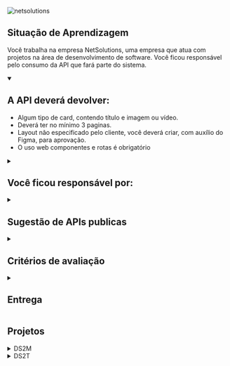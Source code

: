 
![netsolutions](https://user-images.githubusercontent.com/42476943/236190098-91455210-eb6c-4efc-bd19-3dcb7618adc3.png)

## Situação de Aprendizagem

Você trabalha na empresa NetSolutions, uma empresa que atua com projetos na área de
desenvolvimento de software. Você ficou responsável pelo consumo da API que fará parte do
sistema.

<details open>
<summary><h2>A API deverá devolver:</h2></summary>

- Algum tipo de card, contendo título e imagem ou vídeo.
- Deverá ter no mínimo 3 paginas.
- Layout não especificado pelo cliente, você deverá criar, com auxílio do Figma, para aprovação.
- O uso web componentes e rotas é obrigatório

</details>

<details>
<summary><h2>Você ficou responsável por:</h2></summary>

1. Estudar a documentação da API.
2. Consumir a API.
3. Criar os componentes
4. Criar as páginas
5. Criar as rotas
</details>

<details>
<summary><h2>Sugestão de APIs publicas</h2></summary>

- https://swapi.co/
- https://developer.marvel.com/
- https://pokeapi.co/
- http://www.omdbapi.com/
- https://rawg.io/apidocs
- https://developer.github.com/v3/
- https://developers.themoviedb.org/3
- https://api.vagalume.com.br/
- https://lyricsovh.docs.apiary.io/
- https://jikan.docs.apiary.io/
- https://pixabay.com/api/docs/
- https://www.tvmaze.com/api
- https://superheroapi.com/

> 💡 Poderá ser utilizada outra API desde que seja aprovada.
</details>

<details>
<summary><h2>Critérios de avaliação</h2></summary>

- [ ]  Documentou problemas, se encontrado, para futuras consultas?
- [x]  Foi criado o layout no figma?
- [x]  A página foi construída seguindo o planejado no Figma?
- [ ]  A página funciona em dispositivos diferentes?
- [x]  Foi consumida a API escolhida?
- [ ]  Foi criado web componentes?
- [x]  Foi criado um padrão de roteamente para as paginas?
- [x]  As funções foram criadas seguindo à boa prática de responsabilidade única?
- [x]  Quando possível, foi criado funções puras?
- [x]  O projeto está publicado?
- [x]  Foi criado o arquivo README.md?

</details>

<details>
<summary><h2>Entrega</h2></summary>

- Crie uma pasta com seu nome dentro da pasta projetos e faça um pull request
- Data: 04/05/23
- Horário: 11:30

</details>

## Projetos
<details>
<summary>DS2M</summary>

  | Nome | API | Projeto |
  |---|---|---|
  |[Fernando Leonid](https://github.com/fernandoleonid) | [ViaCEP](https://viacep.com.br/) | [Cadastro](https://github.com/fernandoleonid/consumo-api-js/tree/main/01-viacep) |
  |[Felipe Florencio](https://github.com/FelipeFlorencio9) | [Pixabay](https://pixabay.com/api/docs/) | [Pixabay API Consumer](https://github.com/FelipeFlorencio9/pixabay-api#readme) |
  |[Gustavo Henrique](https://github.com/GustavoHenriqueProjects) | [TheSpaceDevs](https://ll.thespacedevs.com/docs/) | [TheSpaceDevs API Consumer](https://github.com/GustavoHenriqueProjects/The-Space-FrontEnd)|
  |[Caio Palermo](https://github.com/HasegawaTaizou) | [Vagalume](https://api.vagalume.com.br/) | [Songsphere](https://github.com/HasegawaTaizou/SongSphere#readme) |
  |[Cleiton Cruz](https://github.com/cotilen) | [PokeApi](https://pokeapi.co/) | [GottaCatch](https://github.com/Cotilen/Gotta_Catch-Em_All) |
  |[Camila Pinheiro](https://github.com/camilapinh3iro) | [Systeme-Solaire](https://api.le-systeme-solaire.net/en/) | [Solar System](https://github.com/camilapinh3iro/solar_system#readme) |
  |[Gustavo Prevelate](https://github.com/GustavoPrevelate) | [SuperHero API](https://superheroapi.com/) | [DC_MARVEL](https://github.com/GustavoPrevelate/DC_MARVEL_ATUALIZADO) |
  |[Eduardo Ribeiro](https://github.com/Rib3r0) | [jikan](https://docs.api.jikan.moe/) | [jojo](https://github.com/Rib3r0/jojo-api-publica) 
  |[Murillo Barbosa](https://github.com/murillobarbosa) | [SuperHeroAPI](https://superheroapi.com) | [SuperHero](https://super-hero-ten.vercel.app/) 
  |[Vinicius Nunes](https://github.com/viniciusnunes137) | [SWAPI](https://swapi.dev/api/?format=json) | [STAR WARS](https://github.com/VINICIUSNUNES137/siteStarWars) |
  |[Eduardo Ribeiro](https://github.com/Rib3r0) | [jikan](https://docs.api.jikan.moe/) | [jojo](https://github.com/Rib3r0/jojo-api-publica) |
  |[Lucas Vinicius](https://github.com/lucasvinip) | [sampleapis](https://sampleapis.com/api-list/avatar) | [Avatar-Aang](https://github.com/lucasvinip/siteAvatar-Aang) |
  |[Bianca Duarte](https://rickandmortyapi.com/) | [The Rick and Mort API](https://rickandmortyapi.com/) |  [ricky and morty](https://github.com/biiaduartez/API-project.git) |
  |[Clara Martins](https://github.com/oliveiraclara) | [OMDBAPI](http://www.omdbapi.com/) | [Search a movie!](https://github.com/oliveiraclara/api-movies) |
  |[Guilherme Rufino Campos](https://github.com/rufinoguilherme633/site-consumo-api-m) | [MakeUpi](https://makeup-api.herokuapp.com/) | [MakeUpi](https://github.com/rufinoguilherme633/site-consumo-api-maquiagem) |
  |[Ítalo Reis Rosa](https://github.com/believeItalo) | [OpenWeather](https://openweathermap.org/api) | [Open Weather](https://github.com/believeItalo/consumo_Api_OpenWeather) |
  |[Layla Giovanna](https://github.com/LaylaGiovanna) | [RickAndMorty](https://rickandmortyapi.com/) | [Rick and Morty](https://github.com/LaylaGiovanna/Rick-and-Morty) |
  |[Matheus Siqueira](https://github.com/Ma7hs) | [RAWG](https://api.rawg.io/docs/) | [RawGStore](https://rawgstore-siqueira.vercel.app/) |
  |[Guilherme Lima](https://github.com/GuiLima005) | [SuperHeroApi](https://www.superheroapi.com/) | [SuperHero](https://github.com/GuiLima005/super-hero) |
  |[Letícia Evelin](https://github.com/leticia-evelin) | [Cooper Hewitt](https://collection.cooperhewitt.org/api/) | [The Museum](https://github.com/leticia-evelin/api-museum#readme) |
  |[Paula Blesa](https://github.com/StaniukaitisPaula) | [PokéAPI](https://pokeapi.co/) | [Pokemon](https://github.com/StaniukaitisPaula/Pokemon) |
  [Ingryd Shirlley](https://github.com/ingryd16) | [TheDogAPI](https://www.thedogapi.com/) | [Dog](https://github.com/ingryd16/API_thedogapi) |

</details>

<details>
<summary>DS2T</summary>
  
  | Nome | API | Projeto |
  |---|---|---|
  |[Fernando Leonid](https://github.com/fernandoleonid) | [ViaCEP](https://viacep.com.br/) | [Cadastro](https://github.com/fernandoleonid/consumo-api-js/tree/main/01-viacep) |
  |[Bianca Leao](https://github.com/fernandoleonid) | [OMDBAPI](http://www.omdbapi.com/) | [Bibisflix](https://github.com/leaobia/netflix) |
  |[Thiago Freitas](https://github.com/Thiago1223) | [NARUTOAPI](https://www.narutodb.xyz/) | [Naruto](https://github.com/Thiago1223/naruto-api) |
  |[Matheus Reis](https://github.com/matheusalves099) | [BALLDONTLIE](https://app.balldontlie.io/) | [NBA Info](https://github.com/MatheusAlves099/nba_info_api) |
  |[Mateus Alves da Silva](https://github.com/fernandoleonid) | [EldenRingAPI](https://docs.eldenring.fanapis.com/docs/) | [EldenRing](https://github.com/MateusAlves595/Elden-Ring) |
  |[Artur Alves](https://github.com/ArturAlvess) | [PokeAPI](https://pokeapi.co/) | [PokeInfo](https://github.com/ArturAlvess/pokeinfo-webcomponent) |
  |[Millena Ferreira](https://github.com/MillenaFerreira) | [HarryPotterAPI](https://hp-api.onrender.com/) | [Hogwarts](https://the-world-of-harry-potter.vercel.app/) |
  |[Muryllo Vieira](https://github.com/muryllovieira) | [ValorantAPI](https://dash.valorant-api.com/) | [Valorant](https://valorant-api-senai.netlify.app/) |
  |[Caroline Portela](https://github.com/carolineportela) | [OverwatchAPI](https://overfast-api.tekrop.fr/#tag/Heroes/operation/list_heroes_heroes_get) | [Overwatch](https://overwatch-pink.vercel.app) |
  |[Claudio Sousa](https://github.com/ClaudioSousa44) | [TheMovieDataBase](https://developers.themoviedb.org/3/getting-started/introduction) | [PopCornRoom](https://github.com/ClaudioSousa44/PopCornRoom) |
  |[Luiz Gustavo](https://github.com/luyz-gusta) | [ValorantAPI](https://dash.valorant-api.com/) | [Valorant Web](https://valorant-web-ten.vercel.app) |
  |[Alexssandro Gomes](https://github.com/AlexssandroSilvaGomes) | [DnDAPI](https://www.dnd5eapi.co/) | [Dungeons&Dragons](https://dungeonanddragons.netlify.app/) |
  |[Yasmin Gonçalves](https://github.com/yasmingcv) | [OpenWeather](https://openweathermap.org/api) | [WeatherNow](https://weather-now-delta.vercel.app/) |
  |[Julia Soares](https://github.com/Xul14) | [Bob'b Burger API](https://www.bobsburgersapi.com/) | [Bob' Burger](https://bobs-burger-api.vercel.app/) |
  |[André Luiz](https://github.com/andreluisconstantino) | [Dog API](https://dog.ceo/dog-api/) | [Random Dogs](https://random-dogs-rho.vercel.app) |
  |[Nicole Souza](https://github.com/nicanico) | [The Rick and Morty API](https://rickandmortyapi.com/) | [Rick and Morty Application](https://github.com/nicanico/rick-and-morty-application) |
  |[Felipe Graciano Bertanha dos Santos](https://github.com/felipegracian) | [PixaBay API](https://pixabay.com/api/docs/) | [Pixabay](https://felipegracian.github.io/atividade-router-plus-api/) |
  |[Oswaldo Barbosa](https://github.com/OswaldBarbosa) | [SuperHero](https://superheroapi.com/) | [Marvel&DC](https://github.com/OswaldBarbosa/marvel-dc) |
  |[Lohannes da Silva Costa](https://github.com/Lohannn) | [PokéApi](https://pokeapi.co/) | [InfoMon](https://github.com/Lohannn/InfoMon-PokeAPI-Projeto) |

</details>

